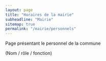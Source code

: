 ```yaml
---
layout: page
title: "Horaires de la mairie"
subheadline: "Mairie"
sitemap: true
permalink: "/mairie/personnels"
---
```


Page présentant le personnel de la commune

(Nom / rôle  / fonction)



